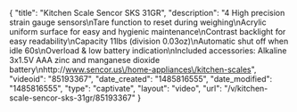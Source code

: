{
    "title": "Kitchen Scale Sencor SKS 31GR",
    "description": "4 High precision strain gauge sensors\nTare function to reset during weighing\nAcrylic uniform surface for easy and hygienic maintenance\nContrast backlight for easy readability\nCapacity 11lbs (division 0.03oz)\nAutomatic shut off when idle 60s\nOverload & low battery indication\nIncluded accessories: Alkaline 3x1.5V AAA zinc and manganese dioxide battery\nhttp:\/\/www.sencor.us\/home-appliances\/kitchen-scales",
    "videoid": "85193367",
    "date_created": "1485816555",
    "date_modified": "1485816555",
    "type": "captivate",
    "layout": "video",
    "url": "\/v\/kitchen-scale-sencor-sks-31gr\/85193367"
}